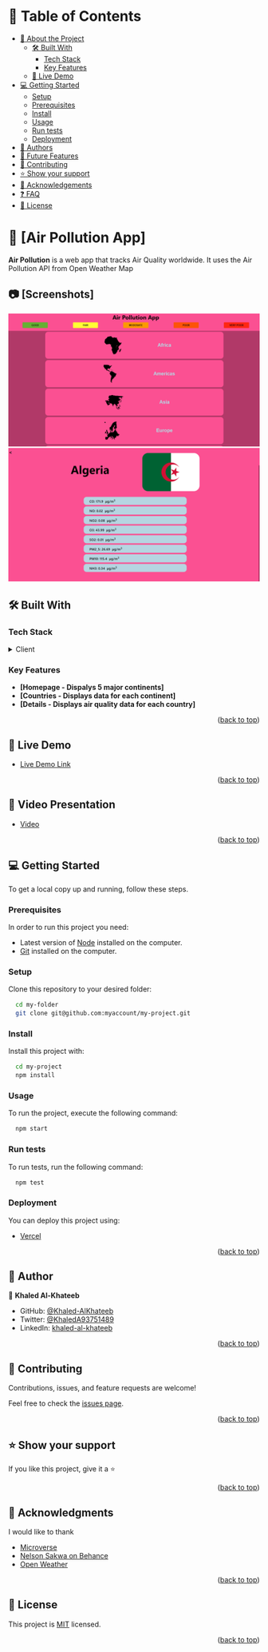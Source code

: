 <a name="readme-top"></a>


# 📗 Table of Contents

- [📖 About the Project](#about-project)
  - [🛠 Built With](#built-with)
    - [Tech Stack](#tech-stack)
    - [Key Features](#key-features)
  - [🚀 Live Demo](#live-demo)
- [💻 Getting Started](#getting-started)
  - [Setup](#setup)
  - [Prerequisites](#prerequisites)
  - [Install](#install)
  - [Usage](#usage)
  - [Run tests](#run-tests)
  - [Deployment](#triangular_flag_on_post-deployment)
- [👥 Authors](#authors)
- [🔭 Future Features](#future-features)
- [🤝 Contributing](#contributing)
- [⭐️ Show your support](#support)
- [🙏 Acknowledgements](#acknowledgements)
- [❓ FAQ](#faq)
- [📝 License](#license)

# 📖 [Air Pollution App] <a name="about-project"></a>

**Air Pollution** is a web app that tracks Air Quality worldwide. It uses the Air Pollution API from Open Weather Map

## 📷 [Screenshots]

<div>
  <img src="./screenshots/airPollution.png" />
  <img src="./screenshots/airPollution-countries.png" />
</div>

## 🛠 Built With <a name="built-with"></a>

### Tech Stack <a name="tech-stack"></a>

<details>
  <summary>Client</summary>
  <ul>
    <li><a href="https://reactjs.org/">React.js</a></li>
    <li><a href="https://redux.js.org/">Redux</a></li>
    <li><a href="https://axios-http.com/docs/intro">Axios</a></li>
  </ul>
</details>

### Key Features <a name="key-features"></a>

- **[Homepage - Dispalys 5 major continents]**
- **[Countries - Displays data for each continent]**
- **[Details - Displays air quality data for each country]**

<p align="right">(<a href="#readme-top">back to top</a>)</p>

## 🚀 Live Demo <a name="live-demo"></a>

- [Live Demo Link](https://airpollution-capstone.vercel.app/)

<p align="right">(<a href="#readme-top">back to top</a>)</p>

## 🎥 Video Presentation
- [Video](https://drive.google.com/file/d/1mlZk6FNbhNCtzM9d-f5uFkynPXXtE3Id/view?usp=sharing)

<p align="right">(<a href="#readme-top">back to top</a>)</p>

## 💻 Getting Started <a name="getting-started"></a>

To get a local copy up and running, follow these steps.

### Prerequisites

In order to run this project you need:

- Latest version of [Node](https://nodejs.org/en/) installed on the computer.
- [Git](https://git-scm.com/downloads) installed on the computer.

### Setup

Clone this repository to your desired folder:

```sh
  cd my-folder
  git clone git@github.com:myaccount/my-project.git
```

### Install

Install this project with:

```sh
  cd my-project
  npm install
```

### Usage

To run the project, execute the following command:

```sh
  npm start
```

### Run tests

To run tests, run the following command:

```sh
  npm test
```

### Deployment

You can deploy this project using:

- [Vercel](https://vercel.com/docs)

<p align="right">(<a href="#readme-top">back to top</a>)</p>

## 👥 Author <a name="author"></a>

👤 **Khaled Al-Khateeb**

- GitHub: [@Khaled-AlKhateeb](https://github.com/Khaled-AlKhateeb)
- Twitter: [@KhaledA93751489](https://twitter.com/KhaledA93751489)
- LinkedIn: [khaled-al-khateeb](https://www.linkedin.com/in/khaled-al-khateeb-3a1013247/)

<p align="right">(<a href="#readme-top">back to top</a>)</p>

## 🤝 Contributing <a name="contributing"></a>

Contributions, issues, and feature requests are welcome!

Feel free to check the [issues page](https://github.com/Khaled-AlKhateeb/airpollution-capstone/issues).

<p align="right">(<a href="#readme-top">back to top</a>)</p>

## ⭐️ Show your support <a name="support"></a>

If you like this project, give it a ⭐

<p align="right">(<a href="#readme-top">back to top</a>)</p>

## 🙏 Acknowledgments <a name="acknowledgements"></a>

I would like to thank

- [Microverse](https://www.microverse.org/)
- [Nelson Sakwa on Behance](https://www.behance.net/sakwadesignstudio)
- [Open Weather](https://openweathermap.org/)

<p align="right">(<a href="#readme-top">back to top</a>)</p>

## 📝 License <a name="license"></a>

This project is [MIT](https://opensource.org/licenses/MIT) licensed.

<p align="right">(<a href="#readme-top">back to top</a>)</p>